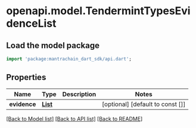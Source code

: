# openapi.model.TendermintTypesEvidenceList

## Load the model package
```dart
import 'package:mantrachain_dart_sdk/api.dart';
```

## Properties
Name | Type | Description | Notes
------------ | ------------- | ------------- | -------------
**evidence** | [**List<DeprecatedPleaseUseSdkBlockInsteadEvidenceEvidenceInner>**](DeprecatedPleaseUseSdkBlockInsteadEvidenceEvidenceInner.md) |  | [optional] [default to const []]

[[Back to Model list]](../README.md#documentation-for-models) [[Back to API list]](../README.md#documentation-for-api-endpoints) [[Back to README]](../README.md)


